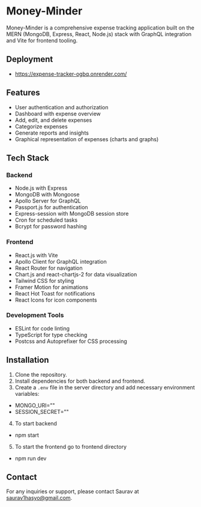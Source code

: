 # Money-Minder

Money-Minder is a comprehensive expense tracking application built on the MERN (MongoDB, Express, React, Node.js) stack with GraphQL integration and Vite for frontend tooling.

## Deployment
- https://expense-tracker-ogbq.onrender.com/

## Features

- User authentication and authorization
- Dashboard with expense overview
- Add, edit, and delete expenses
- Categorize expenses
- Generate reports and insights
- Graphical representation of expenses (charts and graphs)

## Tech Stack

### Backend
- Node.js with Express
- MongoDB with Mongoose
- Apollo Server for GraphQL
- Passport.js for authentication
- Express-session with MongoDB session store
- Cron for scheduled tasks
- Bcrypt for password hashing

### Frontend
- React.js with Vite
- Apollo Client for GraphQL integration
- React Router for navigation
- Chart.js and react-chartjs-2 for data visualization
- Tailwind CSS for styling
- Framer Motion for animations
- React Hot Toast for notifications
- React Icons for icon components

### Development Tools
- ESLint for code linting
- TypeScript for type checking
- Postcss and Autoprefixer for CSS processing


## Installation

1. Clone the repository.
2. Install dependencies for both backend and frontend.
3. Create a `.env` file in the server directory and add necessary environment variables:
- MONGO_URI=""
- SESSION_SECRET=""

4. To start backend 
- npm start
5. To start the frontend go to frontend directory 
- npm run dev

## Contact

For any inquiries or support, please contact Saurav at saurav1hasyo@gmail.com.